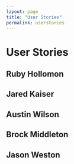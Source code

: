```yaml
---
layout: page
title: "User Stories"
permalink: userstories
---
```


# User Stories

## Ruby Hollomon

## Jared Kaiser

## Austin Wilson

## Brock Middleton

## Jason Weston
